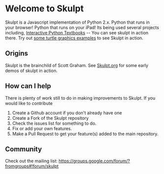 # Welcome to Skulpt

Skulpt is a Javascript implementation of Python 2.x.  Python that runs in your browser!  Python that runs on your iPad!  Its being used several projects including, [Interactive Python Textbooks](http://interactivepython.org) -- You can see skulpt in action there.  Try out [some turtle graphics examples](http://interactivepython.org/courselib/static/devcourse/PythonTurtle/helloturtle.html) to see Skulpt in action.

## Origins

Skulpt is the brainchild of Scott Graham.  See [Skulpt.org](http://skulpt.org) for some early demos of skulpt in action.


## How can I help

There is plenty of work still to do in making improvements to Skulpt.  If you would like to contribute

1. Create a Github account if you don't already have one
2. Create a Fork of the Skulpt repository
3. Check the issues list for something to do.
4. Fix or add your own features.
5. Make a Pull Request to get your feature(s) added to the main repository.


## Community

Check out the mailing list:  https://groups.google.com/forum/?fromgroups#!forum/skulpt

